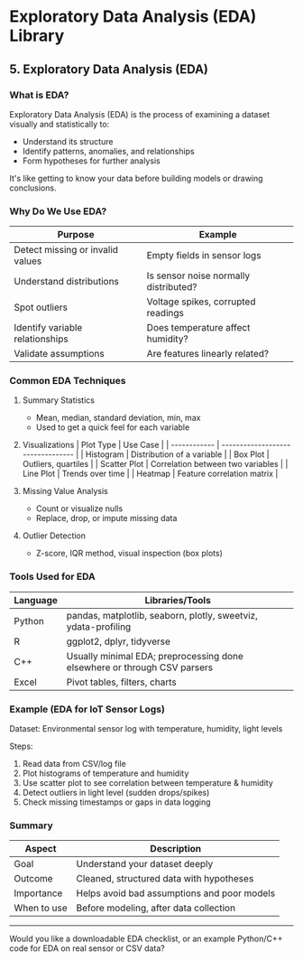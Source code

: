 # Exploratory Data Analysis (EDA) Library

## 5. Exploratory Data Analysis (EDA)

### What is EDA?

Exploratory Data Analysis (EDA) is the process of examining a dataset visually and statistically to:

- Understand its structure
- Identify patterns, anomalies, and relationships
- Form hypotheses for further analysis

It's like getting to know your data before building models or drawing conclusions.

### Why Do We Use EDA?

| Purpose                          | Example                               |
| -------------------------------- | ------------------------------------- |
| Detect missing or invalid values | Empty fields in sensor logs           |
| Understand distributions         | Is sensor noise normally distributed? |
| Spot outliers                    | Voltage spikes, corrupted readings    |
| Identify variable relationships  | Does temperature affect humidity?     |
| Validate assumptions             | Are features linearly related?        |

### Common EDA Techniques

1. Summary Statistics

   - Mean, median, standard deviation, min, max
   - Used to get a quick feel for each variable

2. Visualizations
   | Plot Type | Use Case |
   | ------------ | --------------------------------- |
   | Histogram | Distribution of a variable |
   | Box Plot | Outliers, quartiles |
   | Scatter Plot | Correlation between two variables |
   | Line Plot | Trends over time |
   | Heatmap | Feature correlation matrix |

3. Missing Value Analysis

   - Count or visualize nulls
   - Replace, drop, or impute missing data

4. Outlier Detection
   - Z-score, IQR method, visual inspection (box plots)

### Tools Used for EDA

| Language | Libraries/Tools                                                          |
| -------- | ------------------------------------------------------------------------ |
| Python   | pandas, matplotlib, seaborn, plotly, sweetviz, ydata-profiling           |
| R        | ggplot2, dplyr, tidyverse                                                |
| C++      | Usually minimal EDA; preprocessing done elsewhere or through CSV parsers |
| Excel    | Pivot tables, filters, charts                                            |

### Example (EDA for IoT Sensor Logs)

Dataset: Environmental sensor log with temperature, humidity, light levels

Steps:

1. Read data from CSV/log file
2. Plot histograms of temperature and humidity
3. Use scatter plot to see correlation between temperature & humidity
4. Detect outliers in light level (sudden drops/spikes)
5. Check missing timestamps or gaps in data logging

### Summary

| Aspect      | Description                                 |
| ----------- | ------------------------------------------- |
| Goal        | Understand your dataset deeply              |
| Outcome     | Cleaned, structured data with hypotheses    |
| Importance  | Helps avoid bad assumptions and poor models |
| When to use | Before modeling, after data collection      |

---

Would you like a downloadable EDA checklist, or an example Python/C++ code for EDA on real sensor or CSV data?
